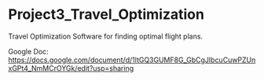 # Project3_Travel_Optimization
Travel Optimization Software for finding optimal flight plans.

Google Doc: https://docs.google.com/document/d/1ltGQ3GUMF8G_GbCgJIbcuCuwPZUnxGPt4_NmMCrOYGk/edit?usp=sharing
